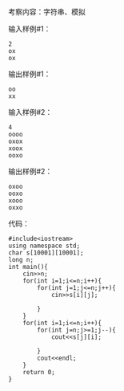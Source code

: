 考察内容：字符串、模拟

输入样例#1：
```
2
ox
ox
```

输出样例#1：
```
oo
xx
```

输入样例#2：
```
4
oooo
oxox
xoox
ooxo
```

输出样例#2：
```
oxoo
ooxo
xooo
oxxo
```


代码：
```
#include<iostream>
using namespace std;
char s[10001][10001];
long n;
int main(){
	cin>>n;
	for(int i=1;i<=n;i++){
		for(int j=1;j<=n;j++){
			cin>>s[i][j];
			
		}
	}
	for(int i=1;i<=n;i++){
		for(int j=n;j>=1;j--){
			cout<<s[j][i];
			
		}
		cout<<endl;
	}
	return 0;
} 
```
